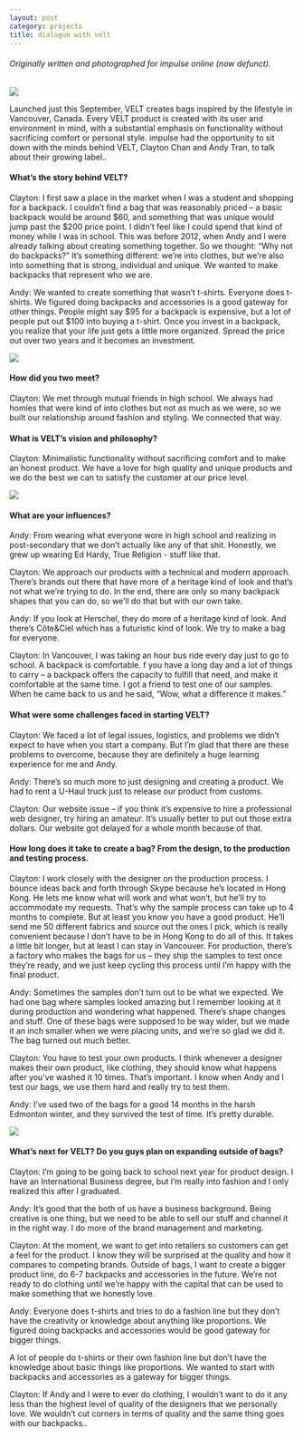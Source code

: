 ```yaml
---
layout: post
category: projects
title: dialogue with velt
---
```


###### Originally written and photographed for impulse online (now defunct). 

<img src="{{ site.url }}/assets/img/velt/download.jpeg">

Launched just this September, VELT creates bags inspired by the lifestyle in Vancouver, Canada. Every VELT product is created with its user and environment in mind, with a substantial emphasis on functionality without sacrificing comfort or personal style. impulse had the opportunity to sit down with the minds behind VELT, Clayton Chan and Andy Tran, to talk about their growing label..

#### What’s the story behind VELT?

Clayton: I first saw a place in the market when I was a student and shopping for a backpack. I couldn’t find a bag that was reasonably priced – a basic backpack would be around $60, and something that was unique would jump past the $200 price point. I didn’t feel like I could spend that kind of money while I was in school. This was before 2012, when Andy and I were already talking about creating something together. So we thought: “Why not do backpacks?” It’s something different: we’re into clothes, but we’re also into something that is strong, individual and unique. We wanted to make backpacks that represent who we are.

Andy: We wanted to create something that wasn’t t-shirts. Everyone does t-shirts. We figured doing backpacks and accessories is a good gateway for other things. People might say $95 for a backpack is expensive, but a lot of people put out $100 into buying a t-shirt. Once you invest in a backpack, you realize that your life just gets a little more organized. Spread the price out over two years and it becomes an investment.

<img src="{{ site.url }}/assets/img/velt/DSC06426.jpg">

#### How did you two meet?

Clayton: We met through mutual friends in high school. We always had homies that were kind of into clothes but not as much as we were, so we built our relationship around fashion and styling. We connected that way.

#### What is VELT’s vision and philosophy?

Clayton: Minimalistic functionality without sacrificing comfort and to make an honest product. We have a love for high quality and unique products and we do the best we can to satisfy the customer at our price level.

<img src="{{ site.url }}/assets/img/velt/DSC06552.jpg">

#### What are your influences?

Andy: From wearing what everyone wore in high school and realizing in post-secondary that we don’t actually like any of that shit. Honestly, we grew up wearing Ed Hardy, True Religion - stuff like that.

Clayton: We approach our products with a technical and modern approach. There’s brands out there that have more of a heritage kind of look and that’s not what we’re trying to do. In the end, there are only so many backpack shapes that you can do, so we’ll do that but with our own take.

Andy: If you look at Herschel, they do more of a heritage kind of look. And there’s Côte&Ciel which has a futuristic kind of look. We try to make a bag for everyone.

Clayton: In Vancouver, I was taking an hour bus ride every day just to go to school. A backpack is comfortable. f you have a long day and a lot of things to carry – a backpack offers the capacity to fulfill that need, and make it comfortable at the same time. I got a friend to test one of our samples. When he came back to us and he said, “Wow, what a difference it makes.”

#### What were some challenges faced in starting VELT?

Clayton: We faced a lot of legal issues, logistics, and problems we didn’t expect to have when you start a company. But I’m glad that there are these problems to overcome, because they are definitely a huge learning experience for me and Andy.

Andy: There’s so much more to just designing and creating a product. We had to rent a U-Haul truck just to release our product from customs.

Clayton: Our website issue – if you think it’s expensive to hire a professional web designer, try hiring an amateur. It’s usually better to put out those extra dollars. Our website got delayed for a whole month because of that.

#### How long does it take to create a bag? From the design, to the production and testing process.

Clayton: I work closely with the designer on the production process. I bounce ideas back and forth through Skype because he’s located in Hong Kong. He lets me know what will work and what won’t, but he’ll try to accommodate my requests. That’s why the sample process can take up to 4 months to complete. But at least you know you have a good product. He’ll send me 50 different fabrics and source out the ones I pick, which is really convenient because I don’t have to be in Hong Kong to do all of this. It takes a little bit longer, but at least I can stay in Vancouver. For production, there’s a factory who makes the bags for us – they ship the samples to test once they’re ready, and we just keep cycling this process until I’m happy with the final product.

Andy: Sometimes the samples don’t turn out to be what we expected. We had one bag where samples looked amazing but I remember looking at it during production and wondering what happened. There’s shape changes and stuff. One of these bags were supposed to be way wider, but we made it an inch smaller when we were placing units, and we’re so glad we did it. The bag turned out much better.

Clayton: You have to test your own products. I think whenever a designer makes their own product, like clothing, they should know what happens after you’ve washed it 10 times. That’s important. I know when Andy and I test our bags, we use them hard and really try to test them.

Andy: I’ve used two of the bags for a good 14 months in the harsh Edmonton winter, and they survived the test of time. It’s pretty durable.

<img src="{{ site.url }}/assets/img/velt/DSC06391.jpg">

#### What’s next for VELT? Do you guys plan on expanding outside of bags?

Clayton: I’m going to be going back to school next year for product design. I have an International Business degree, but I’m really into fashion and I only realized this after I graduated.

Andy: It’s good that the both of us have a business background. Being creative is one thing, but  we need to be able to sell our stuff and channel it in the right way. I do more of the brand management and marketing.

Clayton: At the moment, we want to get into retailers so customers can get a feel for the product. I know they will be surprised at the quality and how it compares to competing brands. Outside of bags, I want to create a bigger product line, do 6-7 backpacks and accessories in the future. We’re not ready to do clothing until we’re happy with the capital that can be used to make something that we honestly love.

Andy: Everyone does t-shirts and tries to do a fashion line but they don’t have the creativity or knowledge about anything like proportions. We figured doing backpacks and accessories would be good gateway for bigger things.

A lot of people do t-shirts or their own fashion line but don’t have the knowledge about basic things like proportions. We wanted to start with backpacks and accessories as a gateway for bigger things.

Clayton: If Andy and I were to ever do clothing, I wouldn’t want to do it any less than the highest level of quality of the designers that we personally love. We wouldn’t cut corners in terms of quality and the same thing goes with our backpacks..